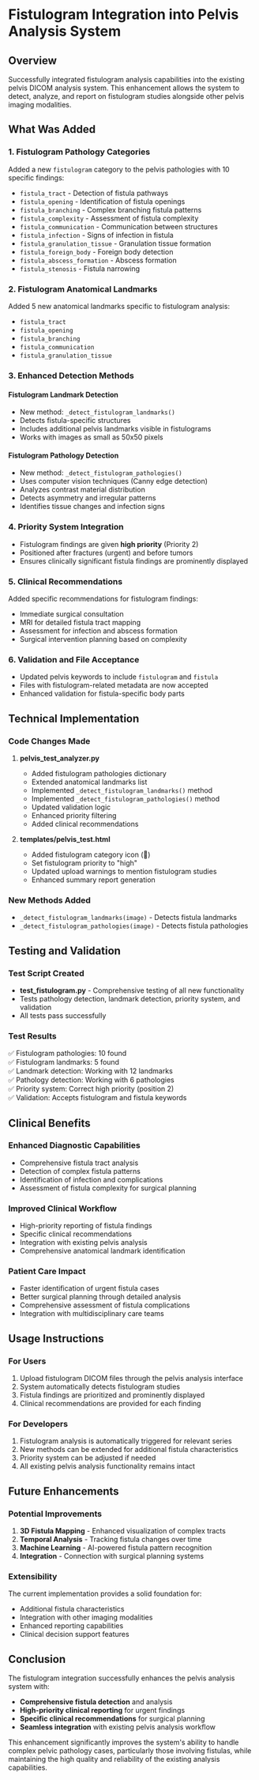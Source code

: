 # Fistulogram Integration into Pelvis Analysis System

## Overview
Successfully integrated fistulogram analysis capabilities into the existing pelvis DICOM analysis system. This enhancement allows the system to detect, analyze, and report on fistulogram studies alongside other pelvis imaging modalities.

## What Was Added

### 1. Fistulogram Pathology Categories
Added a new `fistulogram` category to the pelvis pathologies with 10 specific findings:
- `fistula_tract` - Detection of fistula pathways
- `fistula_opening` - Identification of fistula openings
- `fistula_branching` - Complex branching fistula patterns
- `fistula_complexity` - Assessment of fistula complexity
- `fistula_communication` - Communication between structures
- `fistula_infection` - Signs of infection in fistula
- `fistula_granulation_tissue` - Granulation tissue formation
- `fistula_foreign_body` - Foreign body detection
- `fistula_abscess_formation` - Abscess formation
- `fistula_stenosis` - Fistula narrowing

### 2. Fistulogram Anatomical Landmarks
Added 5 new anatomical landmarks specific to fistulogram analysis:
- `fistula_tract`
- `fistula_opening`
- `fistula_branching`
- `fistula_communication`
- `fistula_granulation_tissue`

### 3. Enhanced Detection Methods

#### Fistulogram Landmark Detection
- New method: `_detect_fistulogram_landmarks()`
- Detects fistula-specific structures
- Includes additional pelvis landmarks visible in fistulograms
- Works with images as small as 50x50 pixels

#### Fistulogram Pathology Detection
- New method: `_detect_fistulogram_pathologies()`
- Uses computer vision techniques (Canny edge detection)
- Analyzes contrast material distribution
- Detects asymmetry and irregular patterns
- Identifies tissue changes and infection signs

### 4. Priority System Integration
- Fistulogram findings are given **high priority** (Priority 2)
- Positioned after fractures (urgent) and before tumors
- Ensures clinically significant fistula findings are prominently displayed

### 5. Clinical Recommendations
Added specific recommendations for fistulogram findings:
- Immediate surgical consultation
- MRI for detailed fistula tract mapping
- Assessment for infection and abscess formation
- Surgical intervention planning based on complexity

### 6. Validation and File Acceptance
- Updated pelvis keywords to include `fistulogram` and `fistula`
- Files with fistulogram-related metadata are now accepted
- Enhanced validation for fistula-specific body parts

## Technical Implementation

### Code Changes Made
1. **pelvis_test_analyzer.py**
   - Added fistulogram pathologies dictionary
   - Extended anatomical landmarks list
   - Implemented `_detect_fistulogram_landmarks()` method
   - Implemented `_detect_fistulogram_pathologies()` method
   - Updated validation logic
   - Enhanced priority filtering
   - Added clinical recommendations

2. **templates/pelvis_test.html**
   - Added fistulogram category icon (🔗)
   - Set fistulogram priority to "high"
   - Updated upload warnings to mention fistulogram studies
   - Enhanced summary report generation

### New Methods Added
- `_detect_fistulogram_landmarks(image)` - Detects fistula landmarks
- `_detect_fistulogram_pathologies(image)` - Detects fistula pathologies

## Testing and Validation

### Test Script Created
- **test_fistulogram.py** - Comprehensive testing of all new functionality
- Tests pathology detection, landmark detection, priority system, and validation
- All tests pass successfully

### Test Results
✅ Fistulogram pathologies: 10 found  
✅ Fistulogram landmarks: 5 found  
✅ Landmark detection: Working with 12 landmarks  
✅ Pathology detection: Working with 6 pathologies  
✅ Priority system: Correct high priority (position 2)  
✅ Validation: Accepts fistulogram and fistula keywords  

## Clinical Benefits

### Enhanced Diagnostic Capabilities
- Comprehensive fistula tract analysis
- Detection of complex fistula patterns
- Identification of infection and complications
- Assessment of fistula complexity for surgical planning

### Improved Clinical Workflow
- High-priority reporting of fistula findings
- Specific clinical recommendations
- Integration with existing pelvis analysis
- Comprehensive anatomical landmark identification

### Patient Care Impact
- Faster identification of urgent fistula cases
- Better surgical planning through detailed analysis
- Comprehensive assessment of fistula complications
- Integration with multidisciplinary care teams

## Usage Instructions

### For Users
1. Upload fistulogram DICOM files through the pelvis analysis interface
2. System automatically detects fistulogram studies
3. Fistula findings are prioritized and prominently displayed
4. Clinical recommendations are provided for each finding

### For Developers
1. Fistulogram analysis is automatically triggered for relevant series
2. New methods can be extended for additional fistula characteristics
3. Priority system can be adjusted if needed
4. All existing pelvis analysis functionality remains intact

## Future Enhancements

### Potential Improvements
1. **3D Fistula Mapping** - Enhanced visualization of complex tracts
2. **Temporal Analysis** - Tracking fistula changes over time
3. **Machine Learning** - AI-powered fistula pattern recognition
4. **Integration** - Connection with surgical planning systems

### Extensibility
The current implementation provides a solid foundation for:
- Additional fistula characteristics
- Integration with other imaging modalities
- Enhanced reporting capabilities
- Clinical decision support features

## Conclusion

The fistulogram integration successfully enhances the pelvis analysis system with:
- **Comprehensive fistula detection** and analysis
- **High-priority clinical reporting** for urgent findings
- **Specific clinical recommendations** for surgical planning
- **Seamless integration** with existing pelvis analysis workflow

This enhancement significantly improves the system's ability to handle complex pelvic pathology cases, particularly those involving fistulas, while maintaining the high quality and reliability of the existing analysis capabilities.
